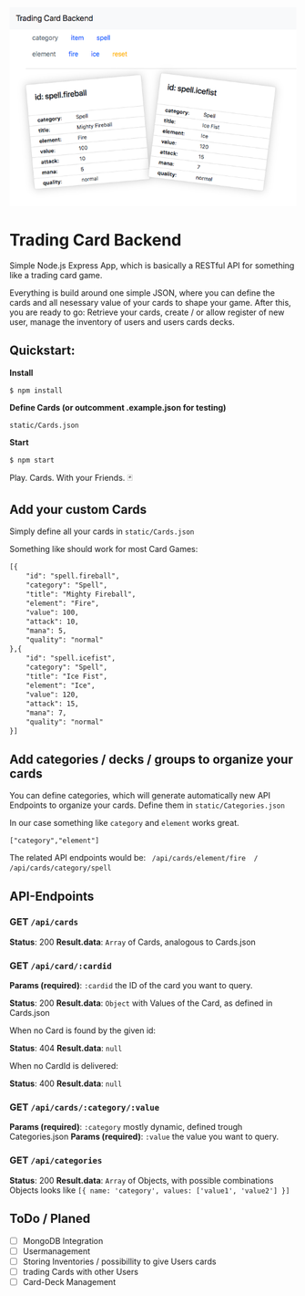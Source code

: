 ![Image Trading Card Demo](https://raw.githubusercontent.com/geckse/trading-card-backend/master/public/images/github-visual.png)

# Trading Card Backend

Simple Node.js Express App, which is basically a RESTful API for something like a trading card game.

Everything is build around one simple JSON, where you can define the cards and all nesessary value of your cards to shape your game.
After this, you are ready to go: Retrieve your cards, create / or allow register of new user, manage the inventory of users and users cards decks.

## Quickstart:

**Install**
```
$ npm install
```

**Define Cards (or outcomment .example.json for testing)**
```
static/Cards.json
```

**Start**
```
$ npm start
```

Play. Cards. With your Friends. 🃏

## Add your custom Cards

Simply define all your cards in ```static/Cards.json```

Something like should work for most Card Games:

```
[{
	"id": "spell.fireball",
	"category": "Spell",
	"title": "Mighty Fireball",
	"element": "Fire",
	"value": 100,
	"attack": 10,
	"mana": 5,
	"quality": "normal"
},{
	"id": "spell.icefist",
	"category": "Spell",
	"title": "Ice Fist",
	"element": "Ice",
	"value": 120,
	"attack": 15,
	"mana": 7,
	"quality": "normal"
}]
```

## Add categories / decks / groups to organize your cards

You can define categories, which will generate automatically new API Endpoints to organize your cards.
Define them in ```static/Categories.json```

In our case something like ```category``` and ```element``` works great.

```
["category","element"]
```

The related API endpoints would be: ``` /api/cards/element/fire  / /api/cards/category/spell```

## API-Endpoints

### GET ```/api/cards```

**Status**: 200
**Result.data**: `Array` of Cards, analogous to Cards.json

### GET ```/api/card/:cardid```

**Params (required)**: `:cardid` the ID of the card you want to query.

**Status**: 200
**Result.data**: `Object` with Values of the Card, as defined in Cards.json

When no Card is found by the given id:

**Status**: 404
**Result.data**: `null`  

When no CardId is delivered:

**Status**: 400
**Result.data**: `null`  

### GET ```/api/cards/:category/:value```

**Params (required)**: `:category` mostly dynamic, defined trough Categories.json
**Params (required)**: `:value` the value you want to query. 

### GET ```/api/categories```

**Status**: 200
**Result.data**: `Array` of Objects, with possible combinations
Objects looks like ```[{
name: 'category',
values: ['value1', 'value2']
}]```

## ToDo / Planed

- [ ] MongoDB Integration
- [ ] Usermanagement 
- [ ] Storing Inventories / possibillity to give Users cards
- [ ] trading Cards with other Users
- [ ] Card-Deck Management
